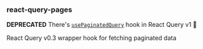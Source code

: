 ### react-query-pages

**DEPRECATED** There's [`usePaginatedQuery`](https://github.com/tannerlinsley/react-query#paginated-queries-with-usepaginatedquery) hook in React Query v1 :tada:

React Query v0.3 wrapper hook for fetching paginated data
